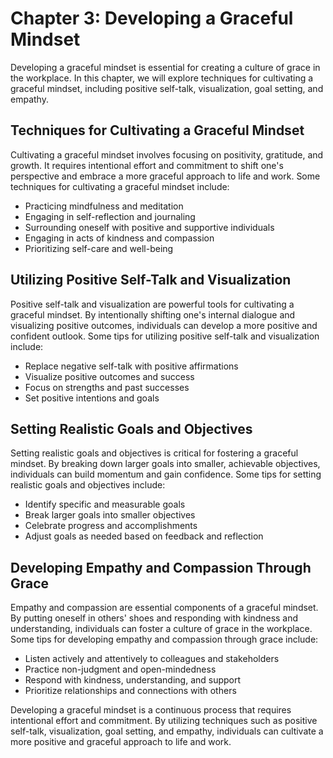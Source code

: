 Chapter 3: Developing a Graceful Mindset
========================================

Developing a graceful mindset is essential for creating a culture of grace in the workplace. In this chapter, we will explore techniques for cultivating a graceful mindset, including positive self-talk, visualization, goal setting, and empathy.

Techniques for Cultivating a Graceful Mindset
---------------------------------------------

Cultivating a graceful mindset involves focusing on positivity, gratitude, and growth. It requires intentional effort and commitment to shift one's perspective and embrace a more graceful approach to life and work. Some techniques for cultivating a graceful mindset include:

* Practicing mindfulness and meditation
* Engaging in self-reflection and journaling
* Surrounding oneself with positive and supportive individuals
* Engaging in acts of kindness and compassion
* Prioritizing self-care and well-being

Utilizing Positive Self-Talk and Visualization
----------------------------------------------

Positive self-talk and visualization are powerful tools for cultivating a graceful mindset. By intentionally shifting one's internal dialogue and visualizing positive outcomes, individuals can develop a more positive and confident outlook. Some tips for utilizing positive self-talk and visualization include:

* Replace negative self-talk with positive affirmations
* Visualize positive outcomes and success
* Focus on strengths and past successes
* Set positive intentions and goals

Setting Realistic Goals and Objectives
--------------------------------------

Setting realistic goals and objectives is critical for fostering a graceful mindset. By breaking down larger goals into smaller, achievable objectives, individuals can build momentum and gain confidence. Some tips for setting realistic goals and objectives include:

* Identify specific and measurable goals
* Break larger goals into smaller objectives
* Celebrate progress and accomplishments
* Adjust goals as needed based on feedback and reflection

Developing Empathy and Compassion Through Grace
-----------------------------------------------

Empathy and compassion are essential components of a graceful mindset. By putting oneself in others' shoes and responding with kindness and understanding, individuals can foster a culture of grace in the workplace. Some tips for developing empathy and compassion through grace include:

* Listen actively and attentively to colleagues and stakeholders
* Practice non-judgment and open-mindedness
* Respond with kindness, understanding, and support
* Prioritize relationships and connections with others

Developing a graceful mindset is a continuous process that requires intentional effort and commitment. By utilizing techniques such as positive self-talk, visualization, goal setting, and empathy, individuals can cultivate a more positive and graceful approach to life and work.
